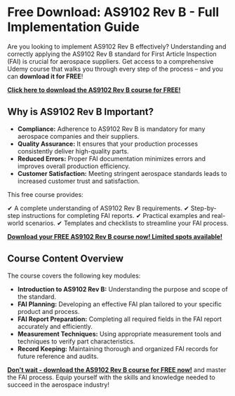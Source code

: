 # Free Download: AS9102 Rev B - Full Implementation Guide

Are you looking to implement AS9102 Rev B effectively? Understanding and correctly applying the AS9102 Rev B standard for First Article Inspection (FAI) is crucial for aerospace suppliers. Get access to a comprehensive Udemy course that walks you through every step of the process – and you can **download it for FREE**!

[**Click here to download the AS9102 Rev B course for FREE!**](https://udemywork.com/as9102-rev-b)

## Why is AS9102 Rev B Important?

*   **Compliance:** Adherence to AS9102 Rev B is mandatory for many aerospace companies and their suppliers.
*   **Quality Assurance:**  It ensures that your production processes consistently deliver high-quality parts.
*   **Reduced Errors:** Proper FAI documentation minimizes errors and improves overall production efficiency.
*   **Customer Satisfaction:** Meeting stringent aerospace standards leads to increased customer trust and satisfaction.

This free course provides:

✔ A complete understanding of AS9102 Rev B requirements.
✔ Step-by-step instructions for completing FAI reports.
✔ Practical examples and real-world scenarios.
✔ Templates and checklists to streamline your FAI process.

[**Download your FREE AS9102 Rev B course now! Limited spots available!**](https://udemywork.com/as9102-rev-b)

## Course Content Overview

The course covers the following key modules:

*   **Introduction to AS9102 Rev B:**  Understanding the purpose and scope of the standard.
*   **FAI Planning:**  Developing an effective FAI plan tailored to your specific product and process.
*   **FAI Report Preparation:**  Completing all required fields in the FAI report accurately and efficiently.
*   **Measurement Techniques:** Using appropriate measurement tools and techniques to verify part characteristics.
*   **Record Keeping:** Maintaining thorough and organized FAI records for future reference and audits.

[**Don't wait - download the AS9102 Rev B course for FREE now!**](https://udemywork.com/as9102-rev-b) and master the FAI process. Equip yourself with the skills and knowledge needed to succeed in the aerospace industry!
